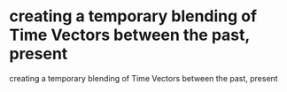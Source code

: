 # creating a temporary blending of Time Vectors between the past, present

creating a temporary blending of Time Vectors between the past, present